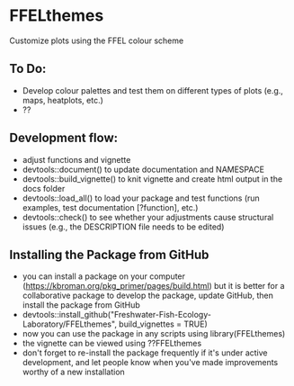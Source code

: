 # FFELthemes
Customize plots using the FFEL colour scheme

## To Do:
- Develop colour palettes and test them on different types of plots (e.g., maps, heatplots, etc.)
- ??

## Development flow:
- adjust functions and vignette
- devtools::document() to update documentation and NAMESPACE
- devtools::build_vignette() to knit vignette and create html output in the docs folder
- devtools::load_all() to load your package and test functions (run examples, test documentation [?function], etc.)
- devtools::check() to see whether your adjustments cause structural issues (e.g., the DESCRIPTION file needs to be edited)

## Installing the Package from GitHub
- you can install a package on your computer (https://kbroman.org/pkg_primer/pages/build.html) but it is better for a collaborative package to develop the package, update GitHub, then install the package from GitHub
- devtools::install_github("Freshwater-Fish-Ecology-Laboratory/FFELthemes", build_vignettes = TRUE) 
- now you can use the package in any scripts using library(FFELthemes)
- the vignette can be viewed using ??FFELthemes
- don't forget to re-install the package frequently if it's under active development, and let people know when you've made improvements worthy of a new installation
